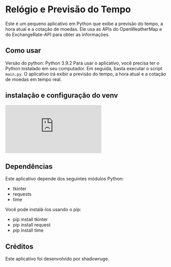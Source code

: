 # Relógio e Previsão do Tempo

Este é um pequeno aplicativo em Python que exibe a previsão do tempo, a hora atual e a cotação de moedas. Ele usa as APIs do OpenWeatherMap e do ExchangeRate-API para obter as informações.

## Como usar

Versão do python: Python 3.9.2
Para usar o aplicativo, você precisa ter o Python instalado em seu computador. Em seguida, basta executar o script `main.py`. O aplicativo irá exibir a previsão do tempo, a hora atual e a cotação de moedas em tempo real.

## instalação e configuração do venv

![Virtual env](https://virtualenv.pypa.io/en/latest/installation.html)

## Dependências

Este aplicativo depende dos seguintes módulos Python:

- tkinter
- requests
- time

Você pode instalá-los usando o pip:

- pip install tkinter
- pip install request
- pip install time

## Créditos

Este aplicativo foi desenvolvido por shadowruge.
